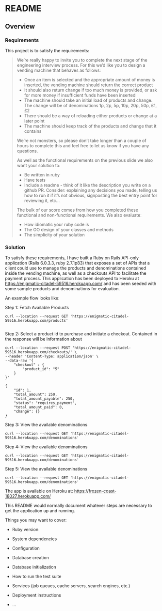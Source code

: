 # README

## Overview
### Requirements
This project is to satisfy the requirements:

> We’re really happy to invite you to complete the next stage of the engineering
> interview process. For this we’d like you to design a vending machine that behaves
> as follows:
> - Once an item is selected and the appropriate amount of money is inserted,
> the vending machine should return the correct product
> - It should also return change if too much money is provided, or ask for more
> money if insufficient funds have been inserted
> - The machine should take an initial load of products and change. The change
> will be of denominations 1p, 2p, 5p, 10p, 20p, 50p, £1, £2
> - There should be a way of reloading either products or change at a later point
> - The machine should keep track of the products and change that it contains
>
> We’re not monsters, so please don’t take longer than a couple of hours to
> complete this and feel free to let us know if you have any questions.
>
>As well as the functional requirements on the previous slide we also want your solution to:
> - Be written in ruby
> - Have tests
> - Include a readme - think of it like the description you write on a github PR.
> Consider: explaining any decisions you made, telling us how to run it if it’s not
> obvious, signposting the best entry point for reviewing it, etc...
>
> The bulk of our score comes from how you completed these functional and
> non-functional requirements. We also evaluate:
> - How idiomatic your ruby code is
> - The OO design of your classes and methods
> - The simplicity of your solution

### Solution
To satisfy these requirements, I have built a Ruby on Rails API-only application (Rails 6.0.3.3, ruby 2.7.1p83) that exposes
a set of APIs that a client could use to manage the products and denominations contained inside the vending machine, 
as well as a checkouts API to facilitate the payment process.  This application has been deployed to Heroku at
https://enigmatic-citadel-59516.herokuapp.com/ and has been seeded with some sample products and denominations for 
evaluation.

An example flow looks like:

Step 1: Fetch Available Products
```
curl --location --request GET 'https://enigmatic-citadel-59516.herokuapp.com/products'
```
```

```
Step 2: Select a product id to purchase and initiate a checkout. Contained in the response will be information about
```
curl --location --request POST 'https://enigmatic-citadel-59516.herokuapp.com/checkouts/' \
--header 'Content-Type: application/json' \
--data-raw '{ 
    "checkout" : {
        "product_id": "5"
    }
}'
```
```
{
    "id": 1,
    "total_amount": 250,
    "total_amount_payable": 250,
    "status": "requires_payment",
    "total_amount_paid": 0,
    "change": {}
}
```
Step 3: View the available denominations
```
curl --location --request GET 'https://enigmatic-citadel-59516.herokuapp.com/denominations'
```
Step 4: View the available denominations
```
curl --location --request GET 'https://enigmatic-citadel-59516.herokuapp.com/denominations'
```   
Step 5: View the available denominations
```
curl --location --request GET 'https://enigmatic-citadel-59516.herokuapp.com/denominations'
```   

The app is available on Heroku at: https://frozen-coast-18027.herokuapp.com/

This README would normally document whatever steps are necessary to get the
application up and running.

Things you may want to cover:

* Ruby version

* System dependencies

* Configuration

* Database creation

* Database initialization

* How to run the test suite

* Services (job queues, cache servers, search engines, etc.)

* Deployment instructions

* ...
